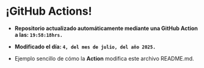 # ¡GitHub Actions!
* **Repositorio actualizado automáticamente mediante una GitHub Action a las: `19:58:18hrs.`**
* **Modificado el día: `4, del mes de julio, del año 2025.`**

* Ejemplo sencillo de cómo la **Action** modifica este archivo README.md.
